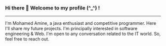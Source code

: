 ### Hi there 👋 Welcome to my profile (^_^) !
_______________________________________________________________
I'm Mohamed Amine, a java enthusiast and competitive programmer.
Here I'll share my future projects. I'm principally interested 
in software engineering & Web. I'm open to any conversation
related to the IT world. So, feel free to reach out. 
<!--
**medaminefracso/medaminefracso** is a ✨ _special_ ✨ repository because its `README.md` (this file) appears on your GitHub profile.

Here are some ideas to get you started:

- 🔭 I’m currently working on ...
- 🌱 I’m currently learning ...
- 👯 I’m looking to collaborate on ...
- 🤔 I’m looking for help with ...
- 💬 Ask me about ...
- 📫 How to reach me: ...
- 😄 Pronouns: ...
- ⚡ Fun fact: ...
-->
